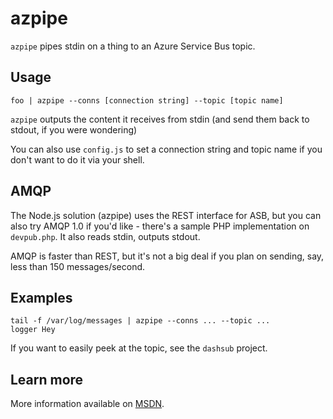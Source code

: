 azpipe
======

`azpipe` pipes stdin on a thing to an Azure Service Bus topic.

Usage
-----

    foo | azpipe --conns [connection string] --topic [topic name]

`azpipe` outputs the content it receives from stdin (and send them back to
stdout, if you were wondering)

You can also use `config.js` to set a connection string and topic name if you
don't want to do it via your shell.

AMQP
----

The Node.js solution (azpipe) uses the REST interface for ASB, but you can
also try AMQP 1.0 if you'd like - there's a sample PHP implementation on
`devpub.php`. It also reads stdin, outputs stdout.

AMQP is faster than REST, but it's not a big deal if you plan on sending,
say, less than 150 messages/second.

Examples
--------

    tail -f /var/log/messages | azpipe --conns ... --topic ...
    logger Hey

If you want to easily peek at the topic, see the `dashsub` project.

Learn more
----------

More information available on [MSDN](http://msdn.microsoft.com/en-us/library/jj841069.aspx).
